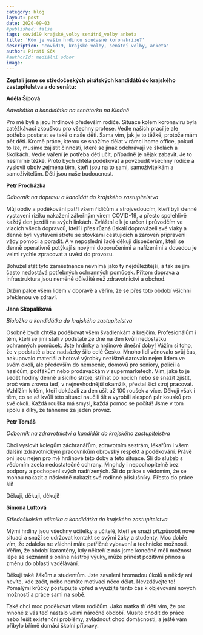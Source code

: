 ```yaml
---
category: blog
layout: post
date: 2020-09-03
#published: false
tags: covid19 krajské_volby senátní_volby anketa
title: 'Kdo je vaším hrdinou současné koronakrize?'
description: 'covid19, krajské volby, senátní volby, anketa' 
author: Piráti SčK
#authorId: mediální odbor
image: 
---
```


**Zeptali jsme se středočeských pirátských kandidátů do krajského zastupitelstva a do senátu:**



**Adéla Šípová**

*Advokátka a kandidátka na senátorku na Kladně*

Pro mě byli a jsou hrdinové především rodiče. Situace kolem koronaviru byla zatěžkávací zkouškou
pro všechny profese. Vedle našich prací je ale potřeba postarat se také o naše děti. Sama vím, jak je
to těžké, protože mám pět dětí. Kromě práce, kterou se snažíme dělat v rámci home office, pokud to
lze, musíme zajistit činnosti, které se jinak odehrávají ve školách a školkách. Vedle vaření je potřeba
děti učit, případně je nějak zabavit. Je to nesmírně těžké. Proto bych chtěla poděkovat a povzbudit
všechny rodiče a vyslovit obdiv zejména těm, kteří jsou na to sami, samoživitelkám a samoživitelům.
Děti jsou naše budoucnost.



**Petr Procházka**

*Odborník na dopravu a kandidát do krajského zastupitelstva*

Můj obdiv a poděkování patří všem řidičům a strojvedoucím, kteří byli denně vystaveni riziku
nakažení zákeřným virem COVID-19, a přesto spolehlivě každý den jezdili na svých linkách. Zvláštní
dík je určen i průvodčím ve vlacích všech dopravců, kteří i přes různá úskalí doprovázeli své vlaky a
denně byli vystaveni střetu se stovkami cestujících a zároveň připraveni vždy pomoci a poradit. A v
neposlední řadě děkuji dispečerům, kteří se denně operativně potýkají s novými doporučeními a
nařízeními a dovedou je velmi rychle zpracovat a uvést do provozu.

Bohužel stát tyto zaměstnance nevnímá jako ty nejdůležitější, a tak se jim často nedostává
potřebných ochranných pomůcek. Přitom doprava a infrastruktura jsou neméně důležité než
zdravotnictví a obchod.

Držím palce všem lidem v dopravě a věřím, že se přes toto období všichni překlenou ve zdraví.



**Jana Skopalíková**

*Bioložka a kandidátka do krajského zastupitelstva*

Osobně bych chtěla poděkovat všem švadlenkám a krejčím. Profesionálům i těm, kteří se jimi stali v
podstatě ze dne na den kvůli nedostatku ochranných pomůcek. Jste hrdinky a hrdinové dnešní doby!
Vážím si toho, že v podstatě a bez nadsázky šilo celé Česko. Mnoho lidí věnovalo svůj čas, nakupovalo
materiál a hotové výrobky nezištně darovalo nejen lidem ve svém okolí, ale především do nemocnic,
domovů pro seniory, policii a hasičům, pošťákům nebo prodavačkám v supermarketech. Vím, jaké to
je sedět hodiny denně u šicího stroje, stříhat po nocích nebo se snažit zjistit, proč vám zrovna teď, v
nejnevhodnější okamžik, přestal šicí stroj pracovat. Vzhlížím k těm, kteří dokázali za den ušít až 100
roušek a více. Děkuji však i těm, co se až kvůli této situaci naučili šít a vyrobili alespoň pár kousků pro
své okolí. Každá rouška má smysl, každá pomoc se počítá! Jsme v tom spolu a díky, že táhneme za
jeden provaz.



**Petr Tomáš**

*Odborník na zdravotnictví a kandidát do krajského zastupitelstva*

Chci vyslovit kolegům záchranářům, zdravotním sestrám, lékařům i všem dalším zdravotnickým
pracovníkům obrovský respekt a poděkování. Právě oni jsou nejen pro mě hrdinové této doby a této
situace. Šli do služeb s vědomím zcela nedostatečné ochrany. Mnohdy i nepochopitelně bez podpory
a pochopení svých nadřízených. Šli do práce s vědomím, že se mohou nakazit a následně nakazit své
rodinné příslušníky. Přesto do práce šli!

Děkuji, děkuji, děkuji!



**Simona Luftová**

*Středoškolská učitelka a kandidátka do krajského zastupitelstva*

Mými hrdiny jsou všechny učitelky a učitelé, kteří se snaží přizpůsobit nové situaci a snaží se udržovat
kontakt se svými žáky a studenty. Moc dobře vím, že zdaleka ne všichni máte patřičné vybavení a
technické možnosti. Věřím, že období karantény, kdy někteří z nás jsme konečně měli možnost lépe
se seznámit s online nástroji výuky, může přinést pozitivní přínos a změnu do oblasti vzdělávání.

Děkuji také žákům a studentům. Jste zavaleni hromadou úkolů a někdy ani nevíte, kde začít, nebo
nemáte motivaci něco dělat. Nevzdávejte to! Pomalými krůčky postupujte vpřed a využijte tento čas
k objevování nových možností a práce sami na sobě.

Také chci moc poděkovat všem rodičům. Jako matka tří dětí vím, že pro mnohé z vás teď nastalo
velmi náročné období. Musíte chodit do práce nebo řešit existenční problémy, zvládnout chod
domácnosti, a ještě vám přibylo břímě domácí školní přípravy.
